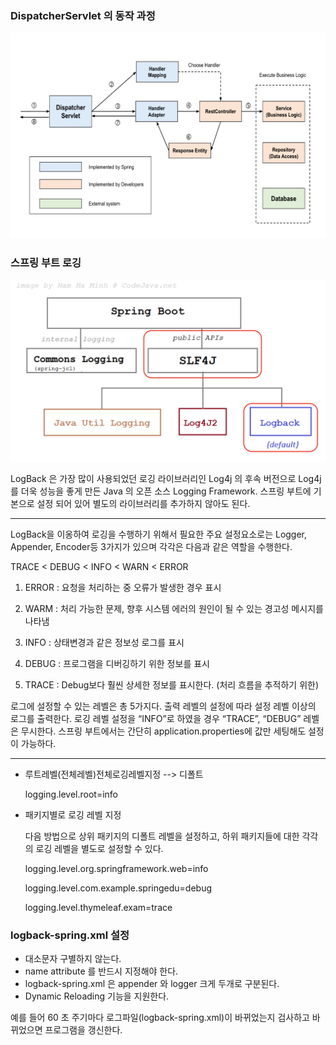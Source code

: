 ### DispatcherServlet 의 동작 과정

![34.png](img/34.png)

### 스프링 부트 로깅

![35.png](img/35.png)

LogBack 은 가장 많이 사용되었던 로깅 라이브러리인 Log4j 의 후속 버전으로 Log4j 를 더욱 성능을 좋게 만든 Java 의 오픈 소스 Logging Framework. 스프링 부트에 기본으로 설정 되어 있어 별도의 라이브러리를 추가하지 않아도 된다.

---

LogBack을 이옹하여 로깅을 수행하기 위해서 필요한 주요 설정요소로는 Logger, Appender, Encoder등 3가지가 있으며 각각은 다음과 같은 역할을 수행한다.

TRACE < DEBUG < INFO < WARN < ERROR

1) ERROR : 요청을 처리하는 중 오류가 발생한 경우 표시

2) WARM : 처리 가능한 문제, 향후 시스템 에러의 원인이 될 수 있는 경고성 메시지를 나타냄

3) INFO : 상태변경과 같은 정보성 로그를 표시

4) DEBUG : 프로그램을 디버깅하기 위한 정보를 표시

5) TRACE : Debug보다 훨씬 상세한 정보를 표시한다. (처리 흐름을 추적하기 위한)

로그에 설정할 수 있는 레벨은 총 5가지다. 출력 레벨의 설정에 따라 설정 레벨 이상의 로그를 출력한다. 로깅 레벨 설정을 “INFO”로 하였을 경우 “TRACE”, “DEBUG” 레벨은 무시한다. 스프링 부트에서는 간단히 application.properties에 값만 세팅해도 설정이 가능하다.

---

- 루트레벨(전체레벨)전체로깅레벨지정 --> 디폴트
    
    logging.level.root=info
    
- 패키지별로 로깅 레벨 지정
    
    다음 방법으로 상위 패키지의 디폴트 레벨을 설정하고, 하위 패키지들에 대한 각각의 로깅 레벨을 별도로 설정할 수 있다.
    
    logging.level.org.springframework.web=info
    
    logging.level.com.example.springedu=debug
    
    logging.level.thymeleaf.exam=trace
    

### logback-spring.xml 설정

- 대소문자 구별하지 않는다.
- name attribute 를 반드시 지정해야 한다.
- logback-spring.xml 은 appender 와 logger 크게 두개로 구분된다.
- Dynamic Reloading 기능을 지원한다.

예를 들어 60 초 주기마다 로그파일(logback-spring.xml)이 바뀌었는지 검사하고 바뀌었으면 프로그램을 갱신한다.